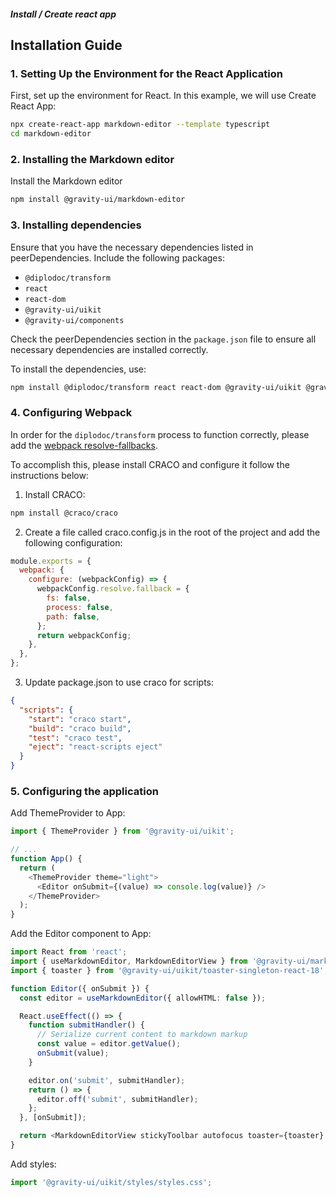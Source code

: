 ##### Install / Create react app

## Installation Guide

### 1. Setting Up the Environment for the React Application
First, set up the environment for React. In this example, we will use Create React App:

```bash
npx create-react-app markdown-editor --template typescript
cd markdown-editor
```

### 2. Installing the Markdown editor
Install the Markdown editor

```bash
npm install @gravity-ui/markdown-editor
```

### 3. Installing dependencies
Ensure that you have the necessary dependencies listed in peerDependencies. Include the following packages:
- `@diplodoc/transform`
- `react`
- `react-dom`
- `@gravity-ui/uikit`
- `@gravity-ui/components`

Check the peerDependencies section in the `package.json` file to ensure all necessary dependencies are installed correctly.

To install the dependencies, use:

```bash
npm install @diplodoc/transform react react-dom @gravity-ui/uikit @gravity-ui/components
```

### 4. Configuring Webpack
In order for the `diplodoc/transform` process to function correctly, please add the [webpack resolve-fallbacks](https://webpack.js.org/configuration/resolve/#resolvefallback).

To accomplish this, please install CRACO and configure it follow the instructions below:

1. Install CRACO:

```bash
npm install @craco/craco
```
2. Create a file called craco.config.js in the root of the project and add the following configuration:

```javascript
module.exports = {
  webpack: {
    configure: (webpackConfig) => {
      webpackConfig.resolve.fallback = {
        fs: false,
        process: false,
        path: false,
      };
      return webpackConfig;
    },
  },
};
```
3. Update package.json to use craco for scripts:

```json
{
  "scripts": {
    "start": "craco start",
    "build": "craco build",
    "test": "craco test",
    "eject": "react-scripts eject"
  }
}
```
### 5. Configuring the application
Add ThemeProvider to App:

```ts
import { ThemeProvider } from '@gravity-ui/uikit';

// ...
function App() {
  return (
    <ThemeProvider theme="light">
      <Editor onSubmit={(value) => console.log(value)} />
    </ThemeProvider>
  );
}
```
Add the Editor component to App:

```ts
import React from 'react';
import { useMarkdownEditor, MarkdownEditorView } from '@gravity-ui/markdown-editor';
import { toaster } from '@gravity-ui/uikit/toaster-singleton-react-18';

function Editor({ onSubmit }) {
  const editor = useMarkdownEditor({ allowHTML: false });

  React.useEffect(() => {
    function submitHandler() {
      // Serialize current content to markdown markup
      const value = editor.getValue();
      onSubmit(value);
    }

    editor.on('submit', submitHandler);
    return () => {
      editor.off('submit', submitHandler);
    };
  }, [onSubmit]);

  return <MarkdownEditorView stickyToolbar autofocus toaster={toaster} editor={editor} />;
}
```
Add styles:

```ts
import '@gravity-ui/uikit/styles/styles.css';
```
